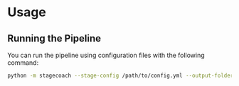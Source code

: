 # Usage

## Running the Pipeline

You can run the pipeline using configuration files with the following command:

```bash
python -m stagecoach --stage-config /path/to/config.yml --output-folder /path/to/output/folder
```